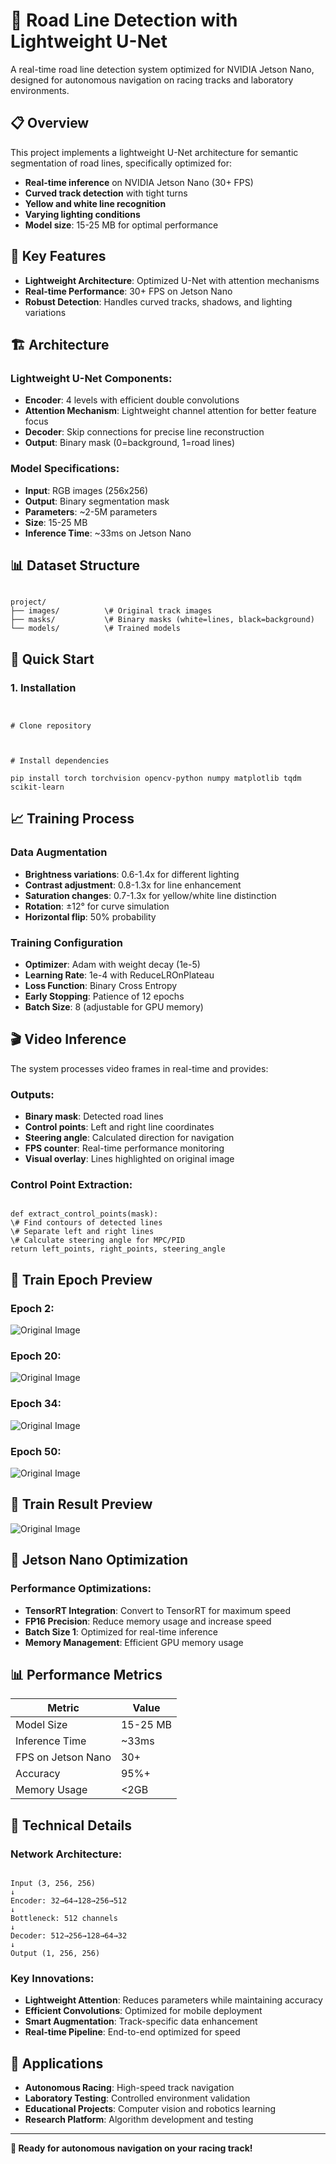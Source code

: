  
# 🏁 Road Line Detection with Lightweight U-Net

A real-time road line detection system optimized for NVIDIA Jetson Nano, designed for autonomous navigation on racing tracks and laboratory environments.

## 📋 Overview

This project implements a lightweight U-Net architecture for semantic segmentation of road lines, specifically optimized for:
- **Real-time inference** on NVIDIA Jetson Nano (30+ FPS)
- **Curved track detection** with tight turns
- **Yellow and white line recognition**
- **Varying lighting conditions**
- **Model size**: 15-25 MB for optimal performance

## 🎯 Key Features

- **Lightweight Architecture**: Optimized U-Net with attention mechanisms
- **Real-time Performance**: 30+ FPS on Jetson Nano
- **Robust Detection**: Handles curved tracks, shadows, and lighting variations


## 🏗️ Architecture

### Lightweight U-Net Components:
- **Encoder**: 4 levels with efficient double convolutions
- **Attention Mechanism**: Lightweight channel attention for better feature focus
- **Decoder**: Skip connections for precise line reconstruction
- **Output**: Binary mask (0=background, 1=road lines)

### Model Specifications:
- **Input**: RGB images (256x256)
- **Output**: Binary segmentation mask
- **Parameters**: ~2-5M parameters
- **Size**: 15-25 MB
- **Inference Time**: ~33ms on Jetson Nano

## 📊 Dataset Structure

```

project/
├── images/          \# Original track images
├── masks/           \# Binary masks (white=lines, black=background)
└── models/          \# Trained models

```

## 🚀 Quick Start

### 1. Installation

```


# Clone repository

 

# Install dependencies

pip install torch torchvision opencv-python numpy matplotlib tqdm scikit-learn

```



## 📈 Training Process

### Data Augmentation
- **Brightness variations**: 0.6-1.4x for different lighting
- **Contrast adjustment**: 0.8-1.3x for line enhancement
- **Saturation changes**: 0.7-1.3x for yellow/white line distinction
- **Rotation**: ±12° for curve simulation
- **Horizontal flip**: 50% probability

### Training Configuration
- **Optimizer**: Adam with weight decay (1e-5)
- **Learning Rate**: 1e-4 with ReduceLROnPlateau
- **Loss Function**: Binary Cross Entropy
- **Early Stopping**: Patience of 12 epochs
- **Batch Size**: 8 (adjustable for GPU memory)

## 🎬 Video Inference

The system processes video frames in real-time and provides:

### Outputs:
- **Binary mask**: Detected road lines
- **Control points**: Left and right line coordinates
- **Steering angle**: Calculated direction for navigation
- **FPS counter**: Real-time performance monitoring
- **Visual overlay**: Lines highlighted on original image

### Control Point Extraction:
```

def extract_control_points(mask):
\# Find contours of detected lines
\# Separate left and right lines
\# Calculate steering angle for MPC/PID
return left_points, right_points, steering_angle

```

## 📸 Train Epoch  Preview

### Epoch 2:  
![Original Image](result/lightweight_epoch_002.png)  

### Epoch 20:  
![Original Image](result/lightweight_epoch_020.png) 

### Epoch 34:  
![Original Image](result/lightweight_epoch_034.png) 

### Epoch 50:  
![Original Image](result/lightweight_epoch_050.png)   



## 📸 Train Result  Preview

![Original Image](result/lightweight_unet_results.png)  



## 🔧 Jetson Nano Optimization

### Performance Optimizations:
- **TensorRT Integration**: Convert to TensorRT for maximum speed
- **FP16 Precision**: Reduce memory usage and increase speed
- **Batch Size 1**: Optimized for real-time inference
- **Memory Management**: Efficient GPU memory usage


## 📊 Performance Metrics

| Metric | Value |
|--------|-------|
| Model Size | 15-25 MB |
| Inference Time | ~33ms |
| FPS on Jetson Nano | 30+ |
| Accuracy | 95%+ |
| Memory Usage | <2GB |
 

## 🔬 Technical Details

### Network Architecture:
```

Input (3, 256, 256)
↓
Encoder: 32→64→128→256→512
↓
Bottleneck: 512 channels
↓
Decoder: 512→256→128→64→32
↓
Output (1, 256, 256)

```

### Key Innovations:
- **Lightweight Attention**: Reduces parameters while maintaining accuracy
- **Efficient Convolutions**: Optimized for mobile deployment
- **Smart Augmentation**: Track-specific data enhancement
- **Real-time Pipeline**: End-to-end optimized for speed
 

## 🚗 Applications

- **Autonomous Racing**: High-speed track navigation
- **Laboratory Testing**: Controlled environment validation
- **Educational Projects**: Computer vision and robotics learning
- **Research Platform**: Algorithm development and testing

 
 

---

**🏁 Ready for autonomous navigation on your racing track!**
 


